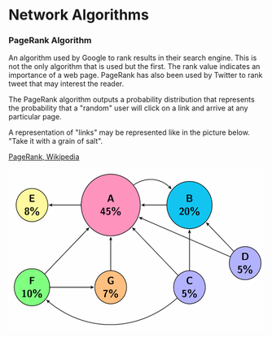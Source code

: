 Network Algorithms
============================

### PageRank Algorithm
An algorithm used by Google to rank results in their search engine. This is not the only algorithm that is used but the first. The rank value indicates an importance of a web page. 
PageRank has also been used by Twitter to rank tweet that may interest the reader. 

The PageRank algorithm outputs a probability distribution that represents the probability that a "random" user will click on a link and arrive at any particular page. 

A representation of "links" may be represented like in the picture below. "Take it with a grain of salt".

[PageRank, Wikipedia](https://en.wikipedia.org/wiki/PageRank)

<p align="center">
<img src="images/pagerank.png" height="320" alt="Screenshot"/>
</p>

